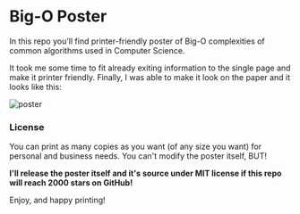 # Big-O Poster

In this repo you'll find printer-friendly poster of Big-O complexities of common algorithms used in Computer Science.

It took me some time to fit already exiting information to the single page and make it printer friendly. Finally, I was able to make it look on the paper and it looks like this:

![poster](https://cloud.githubusercontent.com/assets/1477672/16572711/6fd95eb8-4220-11e6-9389-c384da8553e0.jpg)

### License

You can print as many copies as you want (of any size you want) for personal and business needs. You can't modify the poster itself, BUT!

**I'll release the poster itself and it's source under MIT license if this repo will reach 2000 stars on GitHub!**

Enjoy, and happy printing!
